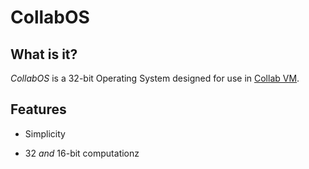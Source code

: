 # CollabOS
## What is it?
*CollabOS* is a 32-bit Operating System designed for use in [Collab VM](computernewb.com/collab-vm/).   
## Features

 - Simplicity

 - 32 *and* 16-bit computationz
